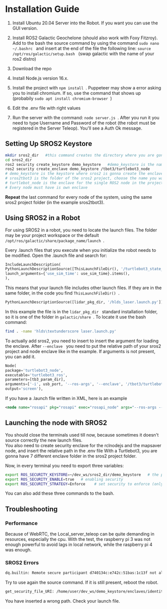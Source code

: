 # Installation Guide
1. Install Ubuntu 20.04 Server into the Robot. If you want you can use the GUI version.
2. Install ROS2 Galactic Geochelone (should also work with Foxy Fitzroy). Add to the bash the source command
by using the command  ``` sudo nano ~/.bashrc  ``` and insert at the end of the file the following line:  ``` source /opt/ros/galactic/setup.bash  ```
(swap galactic with the name of your ros2 distro)

3. Download the repo
4. Install Node.js version 16.x.
5. Install the project with ```npm install ```. Puppeteer may show a error asking you to install chromium. If so, use the command that shows up (probabily  ``` sudo apt install chromium-browser  ```)
7. Edit the .env file with right values
8. Run the server with the command:  ``` node server.js  ```. After you run it you need to type Username and Password of the robot (the robot must be registered in the Server Teleop). You'll see a Auth Ok message.

## Setting Up SROS2 Keystore

```bash
mkdir sros2_dir   #this command creates the directory where you are gonna create the keystore
cd sros2_dir
ros2 security create_keystore demo_keystore   #demo_keystore is the name of the keystore, you can change it
ros2 security create_enclave demo_keystore /tbot3/turtlebot3_node  
# demo_keystore is the keystore where sros2 is gonna create the enclave. 
# sros2tbot3 is the folder of the sros2 project, choose the name you want.
# turtlebot_node is the enclave for the single ROS2 node in the project. 
# Every node must have is own enclave
```
**Repeat** the last command for every node of the system, using the same sros2 project folder (in the example sros2tbot3).

## Using SROS2 in a Robot
For using SROS2 in a robot, you need to locate the launch files. The folder may be your project workspace or the default  ``` /opt/ros/galactic/share/package_name/launch  ```.

Every .launch files that you execute when you initialize the robot needs to be modified.
Open the .launch file and search for:
```python
IncludeLaunchDescription(  
PythonLaunchDescriptionSource([ThisLaunchFileDir(), '/turtlebot3_state_publisher.launch.py']),  
launch_arguments={'use_sim_time': use_sim_time}.items(),
),
```

This means that your launch file includes other launch files. If they are in the same folder, in the code you find  ``` ThisLaunchFileDir()  ```.
```python
PythonLaunchDescriptionSource([lidar_pkg_dir, '/hlds_laser.launch.py']),
```

In this example the file is in the  ``` lidar_pkg_dir  ``` standard installation folder, so it is one of the folder in  ``` galactic/share  ```. 
To locate it use the bash command:

```bash
find . -name 'hlds\textunderscore laser.launch.py'
```

To actually add sros2, you need to insert to insert the argument for loading the enclave. 
After  ``` --enclave  ``` you need to put the relative path of your sros2 project and node enclave like in the example.
If arguments is not present, you can add it.

```python
Node(  
package='turtlebot3_node',  
executable='turtlebot3_ros',  
parameters=[tb3_param_dir],  
arguments=['-i', usb_port, '--ros-args', '--enclave', '/tbot3/turtlebot3_node'],  
output='screen'),
```

If you have a .launch file written in XML, here is an example

```XML
<node name="rosapi" pkg="rosapi" exec="rosapi_node" args="--ros-args --enclave /sros2/rosapi"\>
```

## Launching the node with SROS2
You should close the terminals used till now, because sometimes it doesn't source correctly the new launch files.  
You also need to create security enclave for the rclnodejs and the mapsaver node, and insert the relative path in the .env file
With a Turtlebot3, you are gonna have 7 different enclave folder in the sros2 project folder.

Now, in every terminal you need to export three variables:
```bash
export ROS_SECURITY_KEYSTORE=~/dev_ws/sros2_dir/demo_keystore   # the path to your keystore
export ROS_SECURITY_ENABLE=true   # enabling security 
export ROS_SECURITY_STRATEGY=Enforce    # set security to enforce (only nodes with valid enclaves can communicate)
```
You can also add these three commands to the bash. 

## Troubleshooting
### Performance
Because of WebRTC, the Local_server_teleop can be quite demanding in resources, especially the cpu.
With the test, the raspberry pi 3 was not enough powerful to avoid lags in local network, while the raspberry pi 4 was enough.

### SROS2 Errors

```bash
dq.builtin: Remote secure participant d740134c:e742c:51bas:1c13f not allowed
```

Try to use again the source command. If it is still present, reboot the robot.

```bash
get_security_file_URI: /home/user/dev_ws/demo_keystore/enclaves/identity_ca.cert.pem not found
```

You have inserted a wrong path. Check your launch file.
